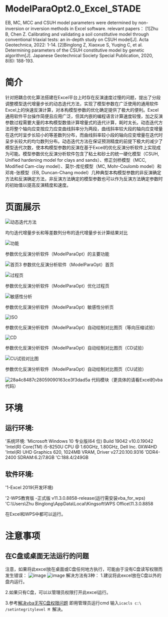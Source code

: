 # ModelParaOpt2.0_Excel_STADE
EB, MC, MCC and CSUH model parameters were determined by non-inversion or inversion methods in Excel software.
relevant papers：
[1]Zhu B, Chen Z. Calibrating and validating a soil constitutive model through conventional triaxial tests: an in-depth study on CSUH model[J]. Acta Geotechnica, 2022: 1-14.
[2]Binglong Z, Xiaoxue S, Yuqing C, et al. Determining parameters of the CSUH constitutive model by genetic algorithm[J]. Japanese Geotechnical Society Special Publication, 2020, 8(6): 188-193.
# 简介
针对把耦合优化算法搭建在Excel平台上时存在反演速度过慢的问题，提出了分段调整模型迭代增量步长的动态迭代方法，实现了模型参数在广泛使用的通用软件Excel上的快速反演计算，对本构模型参数的优化确定提供了极大的便利。Excel通用软件平台操作简便且应用广泛，但其内嵌的编程语言计算速度较慢，加之反演参数过程需要大量的本构模型数值计算增量式的迭代计算，耗时太长。动态迭代方法将整个轴向应变按应力应变曲线斜率分为两段，曲线斜率较大段的轴向应变增量在迭代时呈步长较小的等差数列分布，而曲线斜率较小段的轴向应变增量在迭代时呈步长较大的均匀数列分布。动态迭代方法在保证预测精度的前提下极大的减少了模型迭代次数，使本构模型参数的反演在基于Excel的优化反演分析软件上实现成为可能。模型参数优化反演分析软件包含了粘土和砂土的统一硬化模型（CSUH, Unified hardening model for clays and sands）、修正剑桥模型（MCC, Modified Cam-clay model）、莫尔-库伦模型（MC, Mohr-Coulomb model）和邓肯-张模型（EB, Duncan-Chang model）几种典型本构模型参数的非反演确定方法和反演确定方法，非反演方法确定的模型参数也可以作为反演方法确定参数时的初始值以提高反演精度和速度。


# 页面展示
![动态迭代方法](https://user-images.githubusercontent.com/21994802/187571489-902b125a-bfc8-4388-a81c-cfac1765ae4b.jpg)

均匀迭代增量步长和等差数列分布的迭代增量步长计算结果对比


![功能](https://user-images.githubusercontent.com/21994802/187573678-5f8c55a8-0b7d-49cc-807e-9e3eb8e3fb8a.png)

参数优化反演分析软件（ModelParaOpt）的主要功能



![首页3](https://user-images.githubusercontent.com/21994802/188268917-94a1389a-c398-4537-ad81-b53b6da95e34.png)
参数优化反演分析软件（ModelParaOpt）首页


![过程页](https://user-images.githubusercontent.com/21994802/187611586-00411bef-892d-4476-adaa-d2ab73316657.png)

参数优化反演分析软件（ModelParaOpt）优化过程页




![敏感性分析](https://user-images.githubusercontent.com/21994802/187572219-bf92a28c-c22f-46b1-abb5-b1145c5bd79a.png)

参数优化反演分析软件（ModelParaOpt）敏感性分析页





![ISO](https://user-images.githubusercontent.com/21994802/187572265-5445e287-d44a-4b9a-8f9c-41e90f2870cf.png)

参数优化反演分析软件（ModelParaOpt）自动绘制对比图页（等向压缩试验）




![CD](https://user-images.githubusercontent.com/21994802/187572373-b8007089-8071-4d75-a80b-da910d3a1ff3.png)

参数优化反演分析软件（ModelParaOpt）自动绘制对比图页（CD试验）




![CU试验对比图](https://user-images.githubusercontent.com/21994802/187572419-d870e147-0ebc-4f69-9be7-f7f257a8a477.png)

参数优化反演分析软件（ModelParaOpt）自动绘制对比图页（CU试验）


![28a4c8487c28059090163ce3f3dad5a](https://user-images.githubusercontent.com/21994802/187614889-3b67ce2c-0fb0-4ad6-a319-3a0ff6fe256e.jpg)
代码模块（更具体的请看Excel的vba代码）

# 环境
## 运行环境:
'系统环境:
'Microsoft Windows 10 专业版(64 位) Build 19042 v10.0.19042
'Intel(R) Core(TM) i5-8250U CPU @ 1.60GHz, 1.80GHz, Dell Inc. 0XW4HD
'Intel(R) UHD Graphics 620, 1024MB VRAM, Driver v27.20.100.9316
'DDR4-2400 SDRAM:6.2/7.8GB
'C:188.4/249GB

## 软件环境:
'1-Excel 2019(开发环境)

'2-WPS教育版 -正式版 v11.3.0.8858-release(运行需安装vba_for_wps)
'C:\Users\Zhu Binglong\AppData\Local\Kingsoft\WPS Office\11.3.0.8858

在Excel和WPS中都可以运行。

# 注意事项
## 在C盘或桌面无法运行的问题
注意，如果将此excel放在桌面或C盘任何地方执行，可能由于没有C盘读写权限而发生错误：
![image](https://user-images.githubusercontent.com/21994802/197440367-b5a384d0-a939-4284-83ef-a5715bf96836.png)
![image](https://user-images.githubusercontent.com/21994802/197440461-cbf619dc-8928-4ba1-a98e-273310aac4bf.png)
解决方法有3种：
1.建议将此excel放在C盘以外的盘内运行。

2.如果只有C盘，可以以管理员权限打开此excel运行。

3.参考[解决vba无写C盘权限问题](https://blog.csdn.net/bobyeoh/article/details/9008005?spm=1001.2101.3001.6650.14&utm_medium=distribute.pc_relevant.none-task-blog-2%7Edefault%7EBlogCommendFromBaidu%7ERate-14-9008005-blog-88647398.pc_relevant_recovery_v2&depth_1-utm_source=distribute.pc_relevant.none-task-blog-2%7Edefault%7EBlogCommendFromBaidu%7ERate-14-9008005-blog-88647398.pc_relevant_recovery_v2&utm_relevant_index=14)
即用管理员运行cmd 输入`icacls c:\ /setintegritylevel M `解决。


